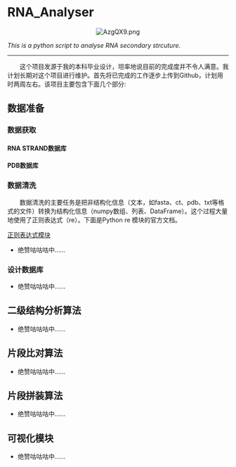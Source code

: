 # RNA_Analyser
<div align=center><img src="https://s2.ax1x.com/2019/04/17/AzgQX9.png" alt="AzgQX9.png" border="0" /></div>

*This is a python script to analyse RNA secondary strcuture.*
***
&emsp;&emsp;这个项目发源于我的本科毕业设计，坦率地说目前的完成度并不令人满意。我计划长期对这个项目进行维护。首先将已完成的工作逐步上传到Github，计划用时两周左右。该项目主要包含下面几个部分:

## 数据准备
### 数据获取
#### RNA STRAND数据库

#### PDB数据库

### 数据清洗

&emsp;&emsp;数据清洗的主要任务是把非结构化信息（文本，如fasta、ct、pdb、txt等格式的文件）转换为结构化信息（numpy数组、列表、DataFrame）。这个过程大量地使用了正则表达式（re）。下面是Python re 模块的官方文档。

[正则表达式模块](https://docs.python.org/zh-cn/3/library/re.html)

* 绝赞咕咕咕中……
### 设计数据库
* 绝赞咕咕咕中……
## 二级结构分析算法
* 绝赞咕咕咕中……
## 片段比对算法
* 绝赞咕咕咕中……
## 片段拼装算法
* 绝赞咕咕咕中……
## 可视化模块
* 绝赞咕咕咕中……
